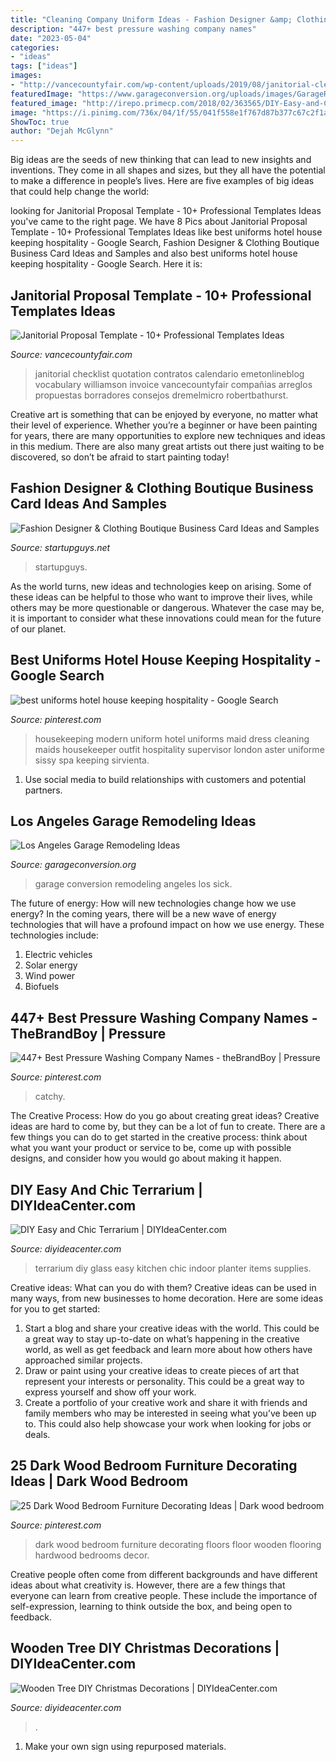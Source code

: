 ```yaml
---
title: "Cleaning Company Uniform Ideas - Fashion Designer &amp; Clothing Boutique Business Card Ideas And Samples"
description: "447+ best pressure washing company names"
date: "2023-05-04"
categories:
- "ideas"
tags: ["ideas"]
images:
- "http://vancecountyfair.com/wp-content/uploads/2019/08/janitorial-cleaning-proposal-templates-cleaning-proposal-car-inside-janitorial-proposal-template.png"
featuredImage: "https://www.garageconversion.org/uploads/images/GarageRemodeling/garage-conversion-3-.jpg"
featured_image: "http://irepo.primecp.com/2018/02/363565/DIY-Easy-and-Chic-Terrarium_ExtraLarge700_ID-2628519.jpg?v=2628519"
image: "https://i.pinimg.com/736x/04/1f/55/041f558e1f767d87b377c67c2f1ac273.jpg"
ShowToc: true
author: "Dejah McGlynn"
---
```



Big ideas are the seeds of new thinking that can lead to new insights and inventions. They come in all shapes and sizes, but they all have the potential to make a difference in people’s lives. Here are five examples of big ideas that could help change the world: 

	

		
looking for Janitorial Proposal Template - 10+ Professional Templates Ideas you've came to the right page. We have 8 Pics about Janitorial Proposal Template - 10+ Professional Templates Ideas like best uniforms hotel house keeping hospitality - Google Search, Fashion Designer &amp; Clothing Boutique Business Card Ideas and Samples and also best uniforms hotel house keeping hospitality - Google Search. Here it is:
		
    
## Janitorial Proposal Template - 10+ Professional Templates Ideas

<img loading=lazy src="http://vancecountyfair.com/wp-content/uploads/2019/08/janitorial-cleaning-proposal-templates-cleaning-proposal-car-inside-janitorial-proposal-template.png" onerror="this.onerror=null;this.src='https://tse1.mm.bing.net/th?id=OIP.A2-zOXWwjN-lDDOjRoYShAHaJ4&amp;pid=15.1';" alt="Janitorial Proposal Template - 10+ Professional Templates Ideas">

_Source: vancecountyfair.com_

>janitorial checklist quotation contratos calendario emetonlineblog vocabulary williamson invoice vancecountyfair compañias arreglos propuestas borradores consejos dremelmicro robertbathurst. 

	

Creative art is something that can be enjoyed by everyone, no matter what their level of experience. Whether you’re a beginner or have been painting for years, there are many opportunities to explore new techniques and ideas in this medium. There are also many great artists out there just waiting to be discovered, so don’t be afraid to start painting today!

    
## Fashion Designer &amp; Clothing Boutique Business Card Ideas And Samples

<img loading=lazy src="https://www.startupguys.net/wp-content/uploads/2014/05/fashion-designer-business-card-sample-2.jpg" onerror="this.onerror=null;this.src='https://tse2.mm.bing.net/th?id=OIP.zmVHySib0w0dwY5L0Ga2xAHaDx&amp;pid=15.1';" alt="Fashion Designer &amp; Clothing Boutique Business Card Ideas and Samples">

_Source: startupguys.net_

>startupguys. 

	

As the world turns, new ideas and technologies keep on arising. Some of these ideas can be helpful to those who want to improve their lives, while others may be more questionable or dangerous. Whatever the case may be, it is important to consider what these innovations could mean for the future of our planet.

    
## Best Uniforms Hotel House Keeping Hospitality - Google Search

<img loading=lazy src="https://i.pinimg.com/736x/7c/dd/1a/7cdd1a82bc652617ac25b96e83ce23ec.jpg" onerror="this.onerror=null;this.src='https://tse3.mm.bing.net/th?id=OIP.fw-v5wCU4mhrT4FleyomewHaLG&amp;pid=15.1';" alt="best uniforms hotel house keeping hospitality - Google Search">

_Source: pinterest.com_

>housekeeping modern uniform hotel uniforms maid dress cleaning maids housekeeper outfit hospitality supervisor london aster uniforme sissy spa keeping sirvienta. 

	

1. Use social media to build relationships with customers and potential partners.

    
## Los Angeles Garage Remodeling Ideas

<img loading=lazy src="https://www.garageconversion.org/uploads/images/GarageRemodeling/garage-conversion-3-.jpg" onerror="this.onerror=null;this.src='https://tse4.mm.bing.net/th?id=OIP.-n1gnTKghAmVGN6hvuCdoAHaE8&amp;pid=15.1';" alt="Los Angeles Garage Remodeling Ideas">

_Source: garageconversion.org_

>garage conversion remodeling angeles los sick. 

	

The future of energy: How will new technologies change how we use energy?
In the coming years, there will be a new wave of energy technologies that will have a profound impact on how we use energy. These technologies include: 
1. Electric vehicles
2. Solar energy
3. Wind power
4. Biofuels

    
## 447+ Best Pressure Washing Company Names - TheBrandBoy | Pressure

<img loading=lazy src="https://i.pinimg.com/736x/04/1f/55/041f558e1f767d87b377c67c2f1ac273.jpg" onerror="this.onerror=null;this.src='https://tse3.mm.bing.net/th?id=OIP.5FNFUEN8jRudU3rZwHd9MgHaLG&amp;pid=15.1';" alt="447+ Best Pressure Washing Company Names - theBrandBoy | Pressure">

_Source: pinterest.com_

>catchy. 

	

The Creative Process: How do you go about creating great ideas?
Creative ideas are hard to come by, but they can be a lot of fun to create. There are a few things you can do to get started in the creative process: think about what you want your product or service to be, come up with possible designs, and consider how you would go about making it happen.

    
## DIY Easy And Chic Terrarium | DIYIdeaCenter.com

<img loading=lazy src="http://irepo.primecp.com/2018/02/363565/DIY-Easy-and-Chic-Terrarium_ExtraLarge700_ID-2628519.jpg?v=2628519" onerror="this.onerror=null;this.src='https://tse2.mm.bing.net/th?id=OIP.t5pAcExn3yqhzPTxpN1sRwHaN0&amp;pid=15.1';" alt="DIY Easy and Chic Terrarium | DIYIdeaCenter.com">

_Source: diyideacenter.com_

>terrarium diy glass easy kitchen chic indoor planter items supplies. 

	

Creative ideas: What can you do with them?
Creative ideas can be used in many ways, from new businesses to home decoration. Here are some ideas for you to get started: 
1. Start a blog and share your creative ideas with the world. This could be a great way to stay up-to-date on what’s happening in the creative world, as well as get feedback and learn more about how others have approached similar projects. 
2. Draw or paint using your creative ideas to create pieces of art that represent your interests or personality. This could be a great way to express yourself and show off your work. 
3. Create a portfolio of your creative work and share it with friends and family members who may be interested in seeing what you’ve been up to. This could also help showcase your work when looking for jobs or deals. 

    
## 25 Dark Wood Bedroom Furniture Decorating Ideas | Dark Wood Bedroom

<img loading=lazy src="https://i.pinimg.com/originals/2d/97/9a/2d979a60494d168395e8ddb0afb30035.jpg" onerror="this.onerror=null;this.src='https://tse4.mm.bing.net/th?id=OIP.2_JpB7TyNULYytQuKqWeqAHaJ3&amp;pid=15.1';" alt="25 Dark Wood Bedroom Furniture Decorating Ideas | Dark wood bedroom">

_Source: pinterest.com_

>dark wood bedroom furniture decorating floors floor wooden flooring hardwood bedrooms decor. 

	

Creative people often come from different backgrounds and have different ideas about what creativity is. However, there are a few things that everyone can learn from creative people. These include the importance of self-expression, learning to think outside the box, and being open to feedback.

    
## Wooden Tree DIY Christmas Decorations | DIYIdeaCenter.com

<img loading=lazy src="https://irepo.primecp.com/2015/07/228956/Wooden-Tree-DIY-Christmas-Decorations_ExtraLarge700_ID-1097637.jpg?v=1097637" onerror="this.onerror=null;this.src='https://tse1.mm.bing.net/th?id=OIP.jL3TxJ1Vm8DsYg5xXRkSoQHaKp&amp;pid=15.1';" alt="Wooden Tree DIY Christmas Decorations | DIYIdeaCenter.com">

_Source: diyideacenter.com_

>. 

	

1. Make your own sign using repurposed materials.

